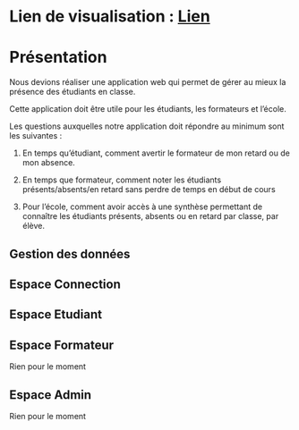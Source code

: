 # Lien de visualisation : [Lien](https://portfolio-bastien-chantrel.000webhostapp.com/index.html)


# Présentation

Nous devions réaliser une application web qui permet de gérer au mieux la présence des étudiants en classe.

Cette application doit être utile pour les étudiants, les formateurs et l’école.

Les questions auxquelles notre application doit répondre au minimum sont les suivantes :

1. En temps qu’étudiant, comment avertir le formateur de mon retard ou de mon absence.

2. En temps que formateur, comment noter les étudiants présents/absents/en retard sans perdre de temps en début de cours

3. Pour l’école, comment avoir accès à une synthèse permettant de connaître les étudiants présents, absents ou en retard par classe, par élève.


## Gestion des données




## Espace Connection

## Espace Etudiant



## Espace Formateur

Rien pour le moment

## Espace Admin

Rien pour le moment
